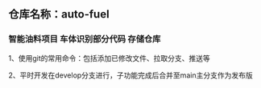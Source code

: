 ## 仓库名称：auto-fuel
### 智能油料项目 车体识别部分代码 存储仓库

1、使用git的常用命令：包括添加已修改文件、拉取分支、推送等

2、平时开发在develop分支进行，子功能完成后合并至main主分支作为发布版